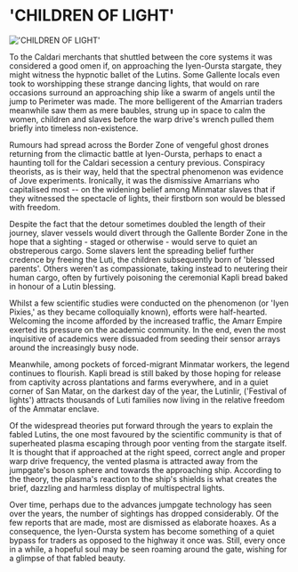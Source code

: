 # 'CHILDREN OF LIGHT'

!['CHILDREN OF LIGHT'](images/C_o_l.jpg)

<div style="line-height:12pt;">
	<p>
		To the Caldari merchants that shuttled between the core systems it was
		considered a good omen if, on approaching the Iyen-Oursta stargate, they might
		witness the hypnotic ballet of the Lutins. Some Gallente locals even took to
		worshipping these strange dancing lights, that would on rare occasions surround
		an approaching ship like a swarm of angels until the jump to Perimeter was
		made. The more belligerent of the Amarrian traders meanwhile saw them as mere
		baubles, strung up in space to calm the women, children and slaves before the
		warp drive's wrench pulled them briefly into timeless non-existence.
	</p>
	<p>
		Rumours had spread across the Border Zone of vengeful ghost drones returning
		from the climactic battle at Iyen-Oursta, perhaps to enact a haunting toll for
		the Caldari secession a century previous. Conspiracy theorists, as is their
		way, held that the spectral phenomenon was evidence of Jove experiments.
		Ironically, it was the dismissive Amarrians who capitalised most -- on the
		widening belief among Minmatar slaves that if they witnessed the spectacle of
		lights, their firstborn son would be blessed with freedom.</p>
	<p>
		Despite the fact that the detour sometimes doubled the length of their journey,
		slaver vessels would divert through the Gallente Border Zone in the hope that a
		sighting - staged or otherwise - would serve to quiet an obstreperous cargo.
		Some slavers lent the spreading belief further credence by freeing the Luti,
		the children subsequently born of 'blessed parents'. Others weren't as
		compassionate, taking instead to neutering their human cargo, often by
		furtively poisoning the ceremonial Kapli bread baked in honour of a Lutin
		blessing.
	</p>
	<p>
		Whilst a few scientific studies were conducted on the phenomenon (or 'Iyen
		Pixies,' as they became colloquially known), efforts were half-hearted.
		Welcoming the income afforded by the increased traffic, the Amarr Empire
		exerted its pressure on the academic community. In the end, even the most
		inquisitive of academics were dissuaded from seeding their sensor arrays around
		the increasingly busy node.
	</p>
	<p>
		Meanwhile, among pockets of forced-migrant Minmatar workers, the legend
		continues to flourish. Kapli bread is still baked by those hoping for release
		from captivity across plantations and farms everywhere, and in a quiet corner
		of San Matar, on the darkest day of the year, the Lutinlir, ('Festival of
		lights') attracts thousands of Luti families now living in the relative freedom
		of the Ammatar enclave.
	</p>
	<p>
		Of the widespread theories put forward through the years to explain the fabled
		Lutins, the one most favoured by the scientific community is that of
		superheated plasma escaping through poor venting from the stargate itself. It
		is thought that if approached at the right speed, correct angle and proper warp
		drive frequency, the vented plasma is attracted away from the jumpgate's boson
		sphere and towards the approaching ship. According to the theory, the plasma's
		reaction to the ship's shields is what creates the brief, dazzling and harmless
		display of multispectral lights.
	</p>
	<p>
		Over time, perhaps due to the advances jumpgate technology has seen over the
		years, the number of sightings has dropped considerably. Of the few reports
		that are made, most are dismissed as elaborate hoaxes. As a consequence, the
		Iyen-Oursta system has become something of a quiet bypass for traders as
		opposed to the highway it once was. Still, every once in a while, a hopeful
		soul may be seen roaming around the gate, wishing for a glimpse of that fabled
		beauty.
	</p>
</div>

                            
                        
